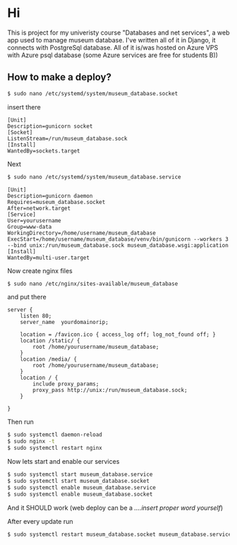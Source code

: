 # Hi
This is project for my univeristy course "Databases and net services", a web app used to manage museum database. I've written all of it in Django, it connects with PostgreSql database. All of it is/was hosted on Azure VPS with Azure psql database (some Azure services are free for students B))

## How to make a deploy?
```sh
$ sudo nano /etc/systemd/system/museum_database.socket
```
insert there
```
[Unit]
Description=gunicorn socket
[Socket]
ListenStream=/run/museum_database.sock
[Install]
WantedBy=sockets.target
```

Next
```sh 
$ sudo nano /etc/systemd/system/museum_database.service
```

```
[Unit]
Description=gunicorn daemon
Requires=museum_database.socket
After=network.target
[Service]
User=yourusername
Group=www-data
WorkingDirectory=/home/username/museum_database
ExecStart=/home/username/museum_database/venv/bin/gunicorn --workers 3 --bind unix:/run/museum_database.sock museum_database.wsgi:application
[Install]
WantedBy=multi-user.target
```

Now create nginx files
```sh
$ sudo nano /etc/nginx/sites-available/museum_database
```
and put there
```
server {
    listen 80;
    server_name  yourdomainorip;

    location = /favicon.ico { access_log off; log_not_found off; }
    location /static/ {
        root /home/yourusername/museum_database;
    }
    location /media/ {
        root /home/yourusername/museum_database;
    }
    location / {
        include proxy_params;
        proxy_pass http://unix:/run/museum_database.sock;
    }

}
```
Then run
```sh 
$ sudo systemctl daemon-reload
$ sudo nginx -t
$ sudo systemctl restart nginx
```
Now lets start and enable our services
```sh
$ sudo systemctl start museum_database.service
$ sudo systemctl start museum_database.socket
$ sudo systemctl enable museum_database.service
$ sudo systemctl enable museum_database.socket
```
And it SHOULD work (web deploy can be a *....insert proper word yourself*)

After every update run
```sh
$ sudo systemctl restart museum_database.socket museum_database.service
```
